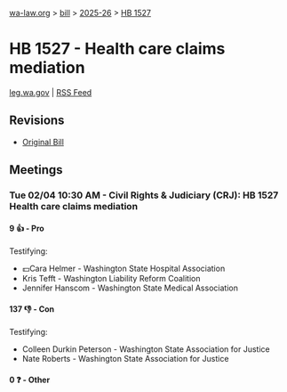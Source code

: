 [wa-law.org](/) > [bill](/bill/) > [2025-26](/bill/2025-26/) > [HB 1527](/bill/2025-26/hb/1527/)

# HB 1527 - Health care claims mediation
[leg.wa.gov](https://app.leg.wa.gov/billsummary?BillNumber=1527&Year=2025&Initiative=false) | [RSS Feed](./rss.xml)

## Revisions
* [Original Bill](1/)

## Meetings
### Tue 02/04 10:30 AM - Civil Rights & Judiciary (CRJ): HB 1527 Health care claims mediation
#### 9 👍 - Pro
Testifying:
* 💵Cara Helmer - Washington State Hospital Association
* Kris Tefft - Washington Liability Reform Coalition
* Jennifer Hanscom - Washington State Medical Association

#### 137 👎 - Con
Testifying:
* Colleen Durkin Peterson - Washington State Association for Justice
* Nate Roberts - Washington State Association for Justice

#### 0 ❓ - Other
